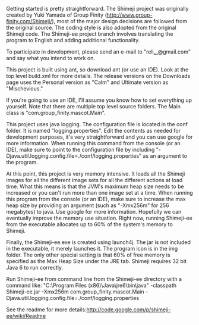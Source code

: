 Getting started is pretty straightforward.  The Shimeji project was originally created by Yuki Yamada of Group Finity (http://www.group-finity.com/Shimeji/), most of the major design decisions are followed from the original source.  The coding style is also adopted from the original Shimeji code.  The Shimeji-ee project branch involves translating the program to English and adding additional functionality.

To participate in development, please send an e-mail to "reli<a href='http://www.google.com/recaptcha/mailhide/d?k=012A0TEQ1ik0ygnN2-j9q2GA==&c=iJ066QtCGTrTOHLGuXfNp9VnqKtGYe8yghJB2V9uHxU=' title='Reveal this e-mail address'>...</a>@gmail.com" and say what you intend to work on.

This project is built using ant, so download ant (or use an IDE).  Look at the top level build.xml for more details.  The release versions on the Downloads page uses the Personal version as "Calm" and Ultimate version as "Mischevious."

If you're going to use an IDE, I'll assume you know how to set everything up yourself.  Note that there are multiple top level source folders.  The Main class is "com.group\_finity.mascot.Main".

This project uses java logging.  The configuration file is located in the conf folder.  It is named "logging.properties".  Edit the contents as needed for development purposes, it's very straightforward and you can use google for more information.  When running this command from the console (or an IDE), make sure to point to the configuration file by including "-Djava.util.logging.config.file=./conf/logging.properties" as an argument to the program.

At this point, this project is very memory intensive.  It loads all the Shimeji images for all the different image sets for all the different actions at load time.  What this means is that the JVM's maximum heap size needs to be increased or you can't run more than one image set at a time.  When running this program from the console (or an IDE), make sure to increase the max heap size by providing an argument (such as "-Xmx256m" for 256 megabytes) to java.  Use google for more information.  Hopefully we can eventually improve the memory use situation.  Right now, running Shimeji-ee from the executable allocates up to 60% of the system's memory to Shimeji.

Finally, the Shimeji-ee.exe is created using launch4j.  The jar is not included in the executable, it merely launches it.  The program icon is in the img folder.  The only other special setting is that 60% of free memory is specified as the Max Heap Size under the JRE tab.  Shimeji requires 32 bit Java 6 to run correctly.

Run Shimeji-ee from command line from the Shimeji-ee directory with a command like: "C:\Program Files (x86)\Java\jre6\bin\java" -classpath Shimeji-ee.jar -Xmx256m com.group\_finity.mascot.Main -Djava.util.logging.config.file=./conf/logging.properties

See the readme for more details:http://code.google.com/p/shimeji-ee/wiki/Readme